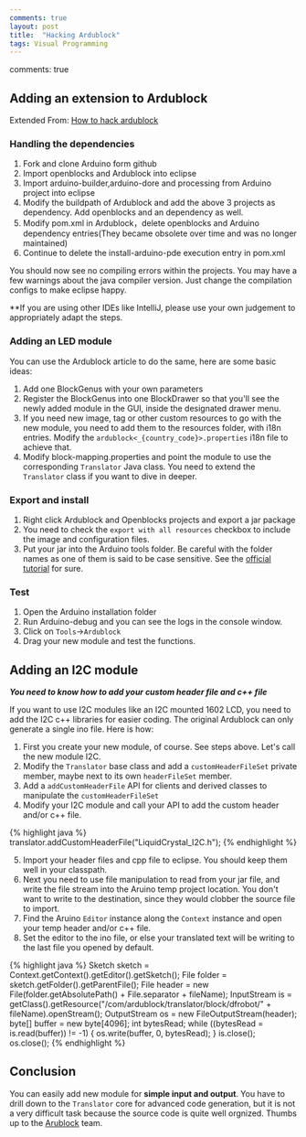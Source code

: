 ```yaml
---
comments: true
layout: post
title:  "Hacking Ardublock"
tags: Visual Programming
---
```

comments: true
## Adding an extension to Ardublock

Extended From: [How to hack ardublock](http://blog.ardublock.com/2012/05/04/how-to-hack-ardublock/)

### Handling the dependencies

1. Fork and clone Arduino form github
2. Import openblocks and Ardublock into eclipse
3. Import arduino-builder,arduino-dore and processing from Arduino project into eclipse
4. Modify the buildpath of Ardublock and add the above 3 projects as dependency. Add openblocks and an dependency as well.
5. Modify pom.xml in Ardublock，delete openblocks and Arduino dependency entries(They became obsolete over time and was no longer maintained)
6. Continue to delete the install-arduino-pde execution entry in pom.xml

You should now see no compiling errors within the projects. You may have a few warnings about the java compiler version. Just change the compilation configs to make eclipse happy.

**If you are using other IDEs like IntelliJ, please use your own judgement to appropriately adapt the steps.

### Adding an LED module


You can use the Ardublock article to do the same, here are some basic ideas:

1. Add one BlockGenus with your own parameters
2. Register the BlockGenus into one BlockDrawer so that you'll see the newly added module in the GUI, inside the designated drawer menu.
3. If you need new image, tag or other custom resources to go with the new module, you need to add them to the resources folder, with i18n entries. Modify the `ardublock<_{country_code}>.properties` i18n file to achieve that.
4. Modify block-mapping.properties and point the module to use the corresponding `Translator` Java class. You need to extend the `Translator` class if you want to dive in deeper.

### Export and install

1. Right click Ardublock and Openblocks projects and export a jar package
2. You need to check the `export with all resources` checkbox to include the image and configuration files.
3. Put your jar into the Arduino tools folder. Be careful with the folder names as one of them is said to be case sensitive. See the [official tutorial](http://blog.ardublock.com/2012/05/04/how-to-hack-ardublock/) for sure.


### Test

1. Open the Arduino installation folder
2. Run Arduino-debug and you can see the logs in the console window.
3. Click on `Tools`->`Ardublock`
4. Drag your new module and test the functions.


## Adding an I2C module


***You need to know how to add your custom header file and c++ file***

If you want to use I2C modules like an I2C mounted 1602 LCD, you need to add the I2C c++ libraries for easier coding. The original Ardublock can only generate a single ino file. Here is how:

1. First you create your new module, of course. See steps above. Let's call the new module I2C.
2. Modify the `Translator` base class and add a `customHeaderFileSet` private member, maybe next to its own `headerFileSet` member.
3. Add a `addCustomHeaderFile` API for clients and derived classes to manipulate the `customHeaderFileSet` 
4. Modify your I2C module and call your API to add the custom header and/or c++ file.

{% highlight java %}
	translator.addCustomHeaderFile("LiquidCrystal_I2C.h");
{% endhighlight %}

5. Import your header files and cpp file to eclipse. You should keep them well in your classpath.
6. Next you need to use file manipulation to read from your jar file, and write the file stream into the Aruino temp project location. You don't want to write to the destination, since they would clobber the source file to import.
7. Find the Aruino `Editor` instance along the `Context` instance and open your temp header and/or c++ file.
8. Set the editor to the ino file, or else your translated text will be writing to the last file you opened by default.

{% highlight java %}
Sketch sketch = Context.getContext().getEditor().getSketch();
File folder = sketch.getFolder().getParentFile();
File header = new File(folder.getAbsolutePath() + File.separator + fileName);
InputStream is = getClass().getResource("/com/ardublock/translator/block/dfrobot/" + fileName).openStream();
OutputStream os = new FileOutputStream(header);
byte[] buffer = new byte[4096];
int bytesRead;
while ((bytesRead = is.read(buffer)) != -1) {
	os.write(buffer, 0, bytesRead);
}
is.close();
os.close();
{% endhighlight %}


## Conclusion

You can easily add new module for **simple input and output**.
You have to drill down to the `Translator` core for advanced code generation, but it is not a very difficult task because the source code is quite well orgnized. Thumbs up to the [Arublock](http://blog.ardublock.com) team.

